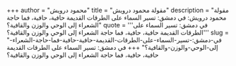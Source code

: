 +++
author = "محمود درويش"
title = "مقولة محمود درويش"
description = "مقولة محمود درويش: في دمشق: تسير السماء على الطرقات القديمة حافية، حافية، فما حاجة الشعراء إلى الوحي والوزن والقافية؟"
quote = '''في دمشق: تسير السماء على الطرقات القديمة حافية، حافية، فما حاجة الشعراء إلى الوحي والوزن والقافية؟''' 
slug = "في-دمشق:-تسير-السماء-على-الطرقات-القديمة-حافية-حافية-فما-حاجة-الشعراء-إلى-الوحي-والوزن-والقافية؟"
+++
في دمشق: تسير السماء على الطرقات القديمة حافية، حافية، فما حاجة الشعراء إلى الوحي والوزن والقافية؟
